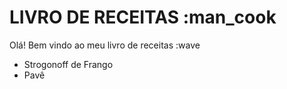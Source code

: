 # LIVRO DE RECEITAS :man_cook

Olá! Bem vindo ao meu livro de receitas :wave
 - Strogonoff de Frango
 - Pavê
 
